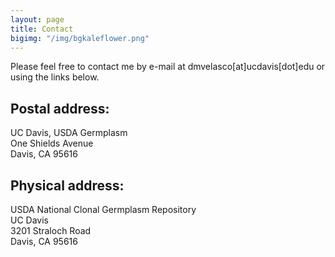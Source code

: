 ```yaml
---
layout: page
title: Contact
bigimg: "/img/bgkaleflower.png"
---
```


Please feel free to contact me by e-mail at dmvelasco[at]ucdavis[dot]edu or using the links below. 

## Postal address:
UC Davis, USDA Germplasm\
One Shields Avenue\
Davis, CA 95616

## Physical address:
USDA National Clonal Germplasm Repository\
UC Davis\
3201 Straloch Road\
Davis, CA 95616
